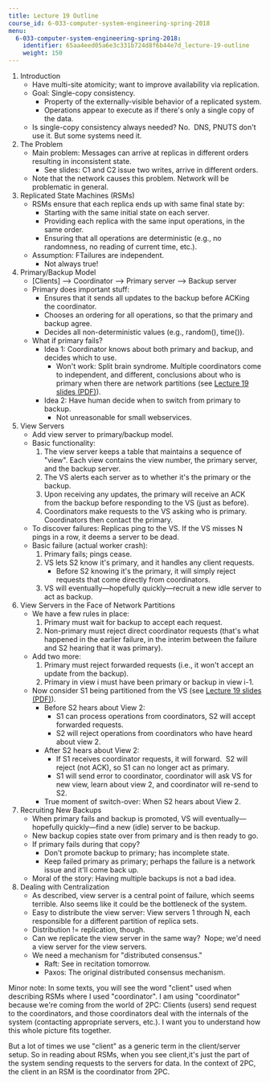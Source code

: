 ```yaml
---
title: Lecture 19 Outline
course_id: 6-033-computer-system-engineering-spring-2018
menu:
  6-033-computer-system-engineering-spring-2018:
    identifier: 65aa4eed05a6e3c331b724d8f6b44e7d_lecture-19-outline
    weight: 150
---
```

1.  Introduction
    *   Have multi-site atomicity; want to improve availability via replication.
    *   Goal: Single-copy consistency.
        *   Property of the externally-visible behavior of a replicated system.
        *   Operations appear to execute as if there's only a single copy of the data.
    *   Is single-copy consistency always needed? No.  DNS, PNUTS don't use it. But some systems need it.
2.  The Problem
    *   Main problem: Messages can arrive at replicas in different orders resulting in inconsistent state.
        *   See slides: C1 and C2 issue two writes, arrive in different orders.
    *   Note that the network causes this problem. Network will be problematic in general.
3.  Replicated State Machines (RSMs)
    *   RSMs ensure that each replica ends up with same final state by:
        *   Starting with the same initial state on each server.
        *   Providing each replica with the same input operations, in the same order.
        *   Ensuring that all operations are deterministic (e.g., no randomness, no reading of current time, etc.).
    *   Assumption: FTailures are independent.
        *   Not always true!
4.  Primary/Backup Model
    *   \[Clients\] --> Coordinator --> Primary server --> Backup server
    *   Primary does important stuff:
        *   Ensures that it sends all updates to the backup before ACKing the coordinator.
        *   Chooses an ordering for all operations, so that the primary and backup agree.
        *   Decides all non-deterministic values (e.g., random(), time()).
    *   What if primary fails?
        *   Idea 1: Coordinator knows about both primary and backup, and decides which to use.
            *   Won't work: Split brain syndrome. Multiple coordinators come to independent, and different, conclusions about who is primary when there are network partitions (see [Lecture 19 slides (PDF)](https://open-learning-course-data.s3.amazonaws.com/6-033-computer-system-engineering-spring-2018/f45114b12a920d47c39c6a05bcff1d93_MIT6_033S18lec19.pdf)).
        *   Idea 2: Have human decide when to switch from primary to backup.
            *   Not unreasonable for small webservices.
5.  View Servers
    *   Add view server to primary/backup model.
    *   Basic functionality:
        1.  The view server keeps a table that maintains a sequence of "view". Each view contains the view number, the primary server, and the backup server.
        2.  The VS alerts each server as to whether it's the primary or the backup.
        3.  Upon receiving any updates, the primary will receive an ACK from the backup before responding to the VS (just as before).
        4.  Coordinators make requests to the VS asking who is primary. Coordinators then contact the primary.
    *   To discover failures: Replicas ping to the VS. If the VS misses N pings in a row, it deems a server to be dead.
    *   Basic failure (actual worker crash):
        1.  Primary fails; pings cease.
        2.  VS lets S2 know it's primary, and it handles any client requests.
            *   Before S2 knowing it's the primary, it will simply reject requests that come directly from coordinators.
        3.  VS will eventually—hopefully quickly—recruit a new idle server to act as backup.
6.  View Servers in the Face of Network Partitions
    *   We have a few rules in place:
        1.  Primary must wait for backup to accept each request.
        2.  Non-primary must reject direct coordinator requests (that's what happened in the earlier failure, in the interim between the failure and S2 hearing that it was primary).
    *   Add two more:
        1.  Primary must reject forwarded requests (i.e., it won't accept an update from the backup).
        2.  Primary in view i must have been primary or backup in view i-1.
    *   Now consider S1 being partitioned from the VS (see [Lecture 19 slides (PDF)](https://open-learning-course-data.s3.amazonaws.com/6-033-computer-system-engineering-spring-2018/f45114b12a920d47c39c6a05bcff1d93_MIT6_033S18lec19.pdf)).
        *   Before S2 hears about View 2:
            *   S1 can process operations from coordinators, S2 will accept forwarded requests.
            *   S2 will reject operations from coordinators who have heard about view 2.
        *   After S2 hears about View 2:
            *   If S1 receives coordinator requests, it will forward.  S2 will reject (not ACK), so S1 can no longer act as primary.
            *   S1 will send error to coordinator, coordinator will ask VS for new view, learn about view 2, and coordinator will re-send to S2.
        *   True moment of switch-over: When S2 hears about View 2.
7.  Recruiting New Backups
    *   When primary fails and backup is promoted, VS will eventually—hopefully quickly—find a new (idle) server to be backup.
    *   New backup copies state over from primary and is then ready to go.
    *   If primary fails during that copy?
        *   Don't promote backup to primary; has incomplete state.
        *   Keep failed primary as primary; perhaps the failure is a network issue and it'll come back up.
    *   Moral of the story: Having multiple backups is not a bad idea.
8.  Dealing with Centralization
    *   As described, view server is a central point of failure, which seems terrible. Also seems like it could be the bottleneck of the system.
    *   Easy to distribute the view server: View servers 1 through N, each responsible for a different partition of replica sets.
    *   Distribution != replication, though.
    *   Can we replicate the view server in the same way?  Nope; we'd need a view server for the view servers.
    *   We need a mechanism for "distributed consensus."
        *   Raft: See in recitation tomorrow.
        *   Paxos: The original distributed consensus mechanism.

Minor note: In some texts, you will see the word "client" used when describing RSMs where I used "coordinator". I am using "coordinator" because we're coming from the world of 2PC: Clients (users) send request to the coordinators, and those coordinators deal with the internals of the system (contacting appropriate servers, etc.). I want you to understand how this whole picture fits together.

But a lot of times we use "client" as a generic term in the client/server setup. So in reading about RSMs, when you see client,it's just the part of the system sending requests to the servers for data. In the context of 2PC, the client in an RSM is the coordinator from 2PC.
